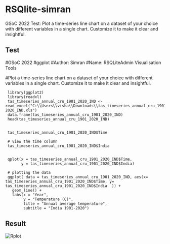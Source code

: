 # RSQlite-simran

GSoC 2022
Test: Plot a time-series line chart on a dataset of your choice with different variables in a single chart. Customize it to make it clear and insightful.

## Test
#GSoC 2022
#ggplot
#Author: Simran
#Name: RSQLiteAdmin Visualisation Tools

#Plot a time-series line chart on a dataset of your choice with different variables in a single chart. Customize it to make it clear and insightful.

     
     library(ggplot2)
     library(readxl)
     tas_timeseries_annual_cru_1901_2020_IND <- read_excel("C:\\Users\\visha\\Downloads\\tas_timeseries_annual_cru_1901-2020_IND.xls")
     data.frame(tas_timeseries_annual_cru_1901_2020_IND)
     head(tas_timeseries_annual_cru_1901_2020_IND)
     
     
     tas_timeseries_annual_cru_1901_2020_IND$Time

     # view the time column
     tas_timeseries_annual_cru_1901_2020_IND$India
     
     
     qplot(x = tas_timeseries_annual_cru_1901_2020_IND$Time,
           y = tas_timeseries_annual_cru_1901_2020_IND$India)
     
     # plotting the data
     ggplot( data = tas_timeseries_annual_cru_1901_2020_IND, aes(x= tas_timeseries_annual_cru_1901_2020_IND$Time, y= tas_timeseries_annual_cru_1901_2020_IND$India  )) + 
       geom_line() +
       labs(x = "Year",
            y = "Temperature (C)",
            title = "Annual average temperature",
            subtitle = "India 1901-2020")
     


## Result

![Rplot](https://user-images.githubusercontent.com/101885248/159153006-b7898105-35d9-46e6-954b-92e404e21ad1.png)
